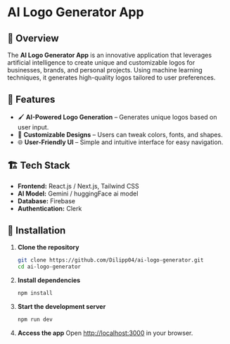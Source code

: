 # AI Logo Generator App

## 🚀 Overview

The **AI Logo Generator App** is an innovative application that leverages artificial intelligence to create unique and customizable logos for businesses, brands, and personal projects. Using machine learning techniques, it generates high-quality logos tailored to user preferences.

## 🎯 Features

- 🖌️ **AI-Powered Logo Generation** – Generates unique logos based on user input.
- 🎨 **Customizable Designs** – Users can tweak colors, fonts, and shapes.
- 🌐 **User-Friendly UI** – Simple and intuitive interface for easy navigation.

## 🏗️ Tech Stack

- **Frontend:** React.js / Next.js, Tailwind CSS
- **AI Model:** Gemini / huggingFace ai model
- **Database:** Firebase
- **Authentication:** Clerk

## 🔧 Installation

1. **Clone the repository**
   ```sh
   git clone https://github.com/Dilipp04/ai-logo-generator.git
   cd ai-logo-generator
   ```
2. **Install dependencies**
   ```sh
   npm install
   ```
3. **Start the development server**
   ```sh
   npm run dev
   ```
4. **Access the app**
   Open [http://localhost:3000](http://localhost:3000) in your browser.
